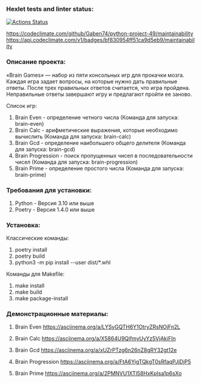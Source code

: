 ### Hexlet tests and linter status:
[![Actions Status](https://github.com/Gaben74/python-project-49/workflows/hexlet-check/badge.svg)](https://github.com/Gaben74/python-project-49/actions)

https://codeclimate.com/github/Gaben74/python-project-49/maintainability
https://api.codeclimate.com/v1/badges/bf830954ff51ca9d5eb9/maintainability

### Описание проекта:
«Brain Games» — набор из пяти консольных игр для прокачки мозга. 
Каждая игра задает вопросы, на которые нужно дать правильные ответы. 
После трех правильных ответов считается, что игра пройдена. 
Неправильные ответы завершают игру и предлагают пройти ее заново.

Список игр:
1. Brain Even - определение четного числа (Команда для запуска: brain-even)
2. Brain Calc - арифметические выражения, которые необходимо вычислить (Команда для запуска: brain-calc)
3. Brain Gcd - определение наибольшего общего делителя (Команда для запуска: brain-gcd)
4. Brain Progression - поиск пропущенных чисел в последовательности чисел (Команда для запуска: brain-progression)
5. Brain Prime - определение простого числа (Команда для запуска: brain-prime)

### Требования для установки:
1. Python - Версия 3.10 или выше
2. Poetry - Версия 1.4.0 или выше

### Установка:
Классические команды:
1. poetry install 
2. poetry build 
3. python3 -m pip install --user dist/*.whl

Команды для Makefile:
1. make install
2. make build
3. make package-install

### Демонстрационные материалы:
1. Brain Even
https://asciinema.org/a/LYSyGQTH6Y1OtryZRsNOjFn2L

2. Brain Calc
https://asciinema.org/a/X5864U9QjfmyUyYz5VjAkiFIn

3. Brain Gcd
https://asciinema.org/a/xUZrPTzg6n26nZ8gRY32gt12e

4. Brain Progression
https://asciinema.org/a/FtA6YigTQkgT0sRfaqPJjDjP5

5. Brain Prime
https://asciinema.org/a/2PMNVU1XTl58HxKpIsa1p6sXo

